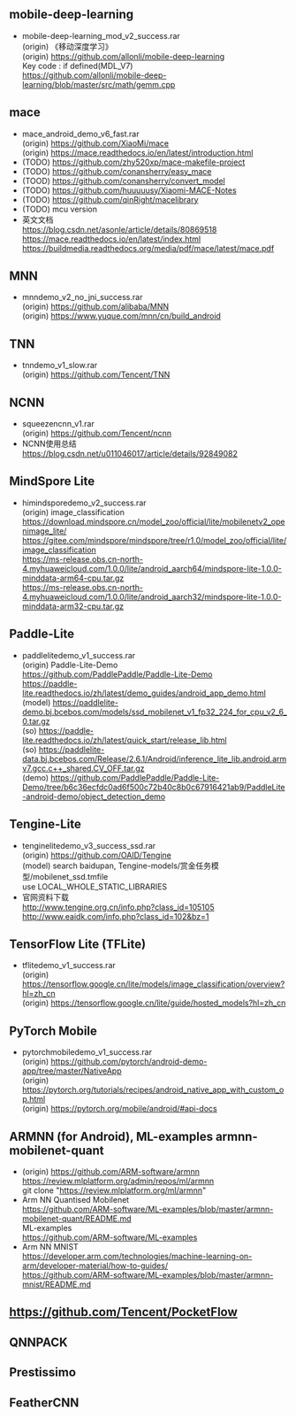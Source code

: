 ## mobile-deep-learning
* mobile-deep-learning_mod_v2_success.rar  
(origin) 《移动深度学习》  
(origin) https://github.com/allonli/mobile-deep-learning  
Key code : if defined(MDL_V7)  
https://github.com/allonli/mobile-deep-learning/blob/master/src/math/gemm.cpp  

## mace  
* mace_android_demo_v6_fast.rar  
(origin) https://github.com/XiaoMi/mace  
(origin) https://mace.readthedocs.io/en/latest/introduction.html  
* (TODO) https://github.com/zhy520xp/mace-makefile-project  
* (TODO) https://github.com/conansherry/easy_mace  
* (TOOD) https://github.com/conansherry/convert_model  
* (TODO) https://github.com/huuuuusy/Xiaomi-MACE-Notes  
* (TODO) https://github.com/qinRight/macelibrary  
* (TODO) mcu version  
* 英文文档  
https://blog.csdn.net/asonle/article/details/80869518  
https://mace.readthedocs.io/en/latest/index.html  
https://buildmedia.readthedocs.org/media/pdf/mace/latest/mace.pdf  

## MNN  
* mnndemo_v2_no_jni_success.rar  
(origin) https://github.com/alibaba/MNN  
(origin) https://www.yuque.com/mnn/cn/build_android  

## TNN  
* tnndemo_v1_slow.rar  
(origin) https://github.com/Tencent/TNN   

## NCNN  
* squeezencnn_v1.rar  
(origin) https://github.com/Tencent/ncnn  
* NCNN使用总结  
https://blog.csdn.net/u011046017/article/details/92849082  

## MindSpore Lite  
* himindsporedemo_v2_success.rar  
(origin) image_classification  
https://download.mindspore.cn/model_zoo/official/lite/mobilenetv2_openimage_lite/  
https://gitee.com/mindspore/mindspore/tree/r1.0/model_zoo/official/lite/image_classification  
https://ms-release.obs.cn-north-4.myhuaweicloud.com/1.0.0/lite/android_aarch64/mindspore-lite-1.0.0-minddata-arm64-cpu.tar.gz  
https://ms-release.obs.cn-north-4.myhuaweicloud.com/1.0.0/lite/android_aarch32/mindspore-lite-1.0.0-minddata-arm32-cpu.tar.gz  

## Paddle-Lite  
* paddlelitedemo_v1_success.rar  
(origin) Paddle-Lite-Demo  
https://github.com/PaddlePaddle/Paddle-Lite-Demo  
https://paddle-lite.readthedocs.io/zh/latest/demo_guides/android_app_demo.html  
(model) https://paddlelite-demo.bj.bcebos.com/models/ssd_mobilenet_v1_fp32_224_for_cpu_v2_6_0.tar.gz  
(so) https://paddle-lite.readthedocs.io/zh/latest/quick_start/release_lib.html  
(so) https://paddlelite-data.bj.bcebos.com/Release/2.6.1/Android/inference_lite_lib.android.armv7.gcc.c++_shared.CV_OFF.tar.gz  
(demo) https://github.com/PaddlePaddle/Paddle-Lite-Demo/tree/b6c36ecfdc0ad6f500c72b40c8b0c67916421ab9/PaddleLite-android-demo/object_detection_demo  

## Tengine-Lite  
* tenginelitedemo_v3_success_ssd.rar  
(origin) https://github.com/OAID/Tengine  
(model) search baidupan, Tengine-models/赏金任务模型/mobilenet_ssd.tmfile  
use LOCAL_WHOLE_STATIC_LIBRARIES   
* 官网资料下载  
http://www.tengine.org.cn/info.php?class_id=105105  
http://www.eaidk.com/info.php?class_id=102&bz=1  

## TensorFlow Lite (TFLite)  
* tflitedemo_v1_success.rar  
(origin) https://tensorflow.google.cn/lite/models/image_classification/overview?hl=zh_cn  
(origin) https://tensorflow.google.cn/lite/guide/hosted_models?hl=zh_cn  

## PyTorch Mobile   
* pytorchmobiledemo_v1_success.rar  
(origin) https://github.com/pytorch/android-demo-app/tree/master/NativeApp  
(origin) https://pytorch.org/tutorials/recipes/android_native_app_with_custom_op.html  
(origin) https://pytorch.org/mobile/android/#api-docs  

## ARMNN (for Android), ML-examples armnn-mobilenet-quant     
* (origin) https://github.com/ARM-software/armnn  
https://review.mlplatform.org/admin/repos/ml/armnn  
git clone "https://review.mlplatform.org/ml/armnn"  
* Arm NN Quantised Mobilenet  
https://github.com/ARM-software/ML-examples/blob/master/armnn-mobilenet-quant/README.md  
ML-examples  
https://github.com/ARM-software/ML-examples  
* Arm NN MNIST  
https://developer.arm.com/technologies/machine-learning-on-arm/developer-material/how-to-guides/  
https://github.com/ARM-software/ML-examples/blob/master/armnn-mnist/README.md   

## https://github.com/Tencent/PocketFlow  

## QNNPACK  

## Prestissimo  

## FeatherCNN  

